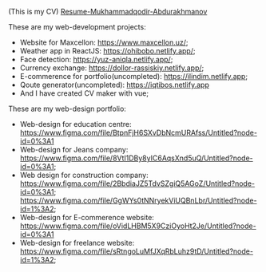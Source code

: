 (This is my CV) 
[Resume-Mukhammadqodir-Abdurakhmanov](https://github.com/Muhammad-uzbek/AboutMe/files/7402695/Resume-Mukhammadqodir-Abdurakhmanov-1.pdf)

These are my web-development projects:
- Website for Maxcellon: https://www.maxcellon.uz/;
- Weather app in ReactJS: https://ohibobo.netlify.app/;
- Face detection: https://yuz-aniqla.netlify.app/;
- Currency exchange: https://dollor-rassiskiy.netlify.app/;
- E-commerence for portfolio(uncompleted): https://ilindim.netlify.app;
- Qoute generator(uncompleted): https://iqtibos.netlify.app
- And I have created CV maker with vue;

These are my web-design portfolio:
- Web-design for education centre:     https://www.figma.com/file/BtpnFjH6SXvDbNcmURAfss/Untitled?node-id=0%3A1
- Web-design for Jeans company:        https://www.figma.com/file/8VtI1DBy8yIC6AqsXnd5uQ/Untitled?node-id=0%3A1;
- Web design for construction company: https://www.figma.com/file/2BbdiaJZ5TdvSZgiQ5AGoZ/Untitled?node-id=0%3A1;
                                       https://www.figma.com/file/GgWYs0tNNryekViUQBnLbr/Untitled?node-id=1%3A2;
- Web-design for E-commerence website: https://www.figma.com/file/oVidLHBM5X9CziOyoHt2Je/Untitled?node-id=0%3A1
- Web-design for freelance website:    https://www.figma.com/file/sRtngoLuMfJXqRbLuhz9tD/Untitled?node-id=1%3A2;
<!---
Muhammad-uzbek/Muhammad-uzbek is a ✨ special ✨ repository because its `README.md` (this file) appears on your GitHub profile.
You can click the Preview link to take a look at your changes.
--->
